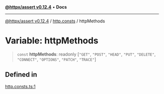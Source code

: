 [**@httpx/assert v0.12.4**](../../README.md) • **Docs**

***

[@httpx/assert v0.12.4](../../README.md) / [http.consts](../README.md) / httpMethods

# Variable: httpMethods

> `const` **httpMethods**: readonly [`"GET"`, `"POST"`, `"HEAD"`, `"PUT"`, `"DELETE"`, `"CONNECT"`, `"OPTIONS"`, `"PATCH"`, `"TRACE"`]

## Defined in

[http.consts.ts:1](https://github.com/belgattitude/httpx/blob/9d56eb57739de47a2eced4122ffa042138007013/packages/assert/src/http.consts.ts#L1)

